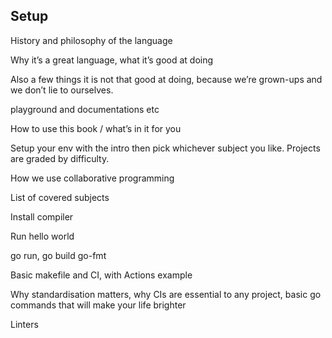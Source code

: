 ## Setup

History and philosophy of the language

Why it’s a great language, what it’s good at doing

Also a few things it is not that good at doing, because we’re grown-ups and we don’t lie to ourselves.

playground and documentations etc

How to use this book / what’s in it for you

Setup your env with the intro then pick whichever subject you like. Projects are graded by difficulty.

How we use collaborative programming

List of covered subjects

Install compiler

Run hello world

go run, go build
go-fmt

Basic makefile and CI, with Actions example

Why standardisation matters, why CIs are essential to any project, basic go commands that will make your life brighter

Linters
